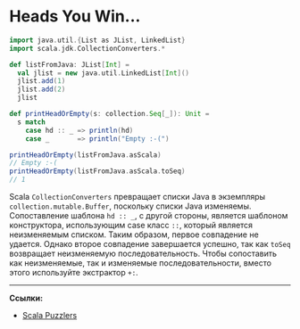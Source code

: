 # Heads You Win...

```scala
import java.util.{List as JList, LinkedList}
import scala.jdk.CollectionConverters.*

def listFromJava: JList[Int] =
  val jlist = new java.util.LinkedList[Int]()
  jlist.add(1)
  jlist.add(2)
  jlist

def printHeadOrEmpty(s: collection.Seq[_]): Unit =
  s match
    case hd :: _ => println(hd)
    case _       => println("Empty :-(")

printHeadOrEmpty(listFromJava.asScala)
// Empty :-(
printHeadOrEmpty(listFromJava.asScala.toSeq)
// 1
```

Scala `CollectionConverters` превращает списки Java 
в экземпляры `collection.mutable.Buffer`, поскольку списки Java изменяемы. 
Сопоставление шаблона `hd :: _`, с другой стороны, является шаблоном конструктора, 
использующим case класс `::`, который является неизменяемым списком. 
Таким образом, первое совпадение не удается. 
Однако второе совпадение завершается успешно, так как `toSeq` возвращает неизменяемую последовательность. 
Чтобы сопоставить как неизменяемые, так и изменяемые последовательности, вместо этого используйте экстрактор `+:`.


---

**Ссылки:**
- [Scala Puzzlers](https://scalapuzzlers.com/index.html#pzzlr-061)
